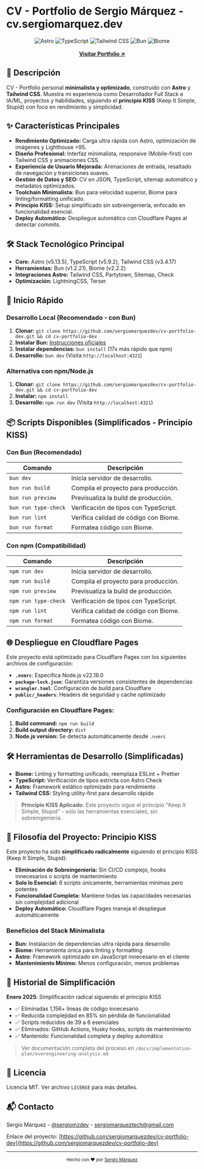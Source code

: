 # CV - Portfolio de Sergio Márquez - cv.sergiomarquez.dev

<div align="center">
  <img src="https://img.shields.io/badge/Astro-5.13.5-orange" alt="Astro">
  <img src="https://img.shields.io/badge/TypeScript-5.9.2-blue" alt="TypeScript">
  <img src="https://img.shields.io/badge/Tailwind_CSS-3.4.17-38B2AC" alt="Tailwind CSS">
  <img src="https://img.shields.io/badge/Bun-1.2.21-black" alt="Bun">
  <img src="https://img.shields.io/badge/Biome-2.2.2-60A5FA" alt="Biome">
  <br>
  <br>
  <strong>
    <a href="https://cv.sergiomarquez.dev" target="_blank">Visitar Portfolio ↗</a>
  </strong>
</div>

## 🎯 Descripción

CV - Portfolio personal **minimalista y optimizado**, construido con **Astro** y **Tailwind CSS**. Muestra mi experiencia como Desarrollador Full Stack e IA/ML, proyectos y habilidades, siguiendo el **principio KISS** (Keep It Simple, Stupid) con foco en rendimiento y simplicidad.

## ✨ Características Principales

- **Rendimiento Optimizado:** Carga ultra rápida con Astro, optimización de imágenes y Lighthouse >95.
- **Diseño Profesional:** Interfaz minimalista, responsive (Mobile-first) con Tailwind CSS y animaciones CSS.
- **Experiencia de Usuario Mejorada:** Animaciones de entrada, resaltado de navegación y transiciones suaves.
- **Gestión de Datos y SEO:** CV en JSON, TypeScript, sitemap automático y metadatos optimizados.
- **Toolchain Minimalista:** Bun para velocidad superior, Biome para linting/formatting unificado.
- **Principio KISS:** Setup simplificado sin sobreingeniería, enfocado en funcionalidad esencial.
- **Deploy Automático:** Despliegue automático con Cloudflare Pages al detectar commits.

## 🛠️ Stack Tecnológico Principal

- **Core:** Astro (v5.13.5), TypeScript (v5.9.2), Tailwind CSS (v3.4.17)
- **Herramientas:** Bun (v1.2.21), Biome (v2.2.2)
- **Integraciones Astro:** Tailwind CSS, Partytown, Sitemap, Check
- **Optimización:** LightningCSS, Terser

## 🚀 Inicio Rápido

### Desarrollo Local (Recomendado - con Bun)

1. **Clonar:** `git clone https://github.com/sergiomarquezdev/cv-portfolio-dev.git && cd cv-portfolio-dev`
2. **Instalar Bun:** [Instrucciones oficiales](https://bun.sh/)
3. **Instalar dependencias:** `bun install` (17x más rápido que npm)
4. **Desarrollo:** `bun dev` (Visita `http://localhost:4321`)

### Alternativa con npm/Node.js

1. **Clonar:** `git clone https://github.com/sergiomarquezdev/cv-portfolio-dev.git && cd cv-portfolio-dev`
2. **Instalar:** `npm install`
3. **Desarrollo:** `npm run dev` (Visita `http://localhost:4321`)

## 📦 Scripts Disponibles (Simplificados - Principio KISS)

### Con Bun (Recomendado)

| Comando             | Descripción                            |
| ------------------- | -------------------------------------- |
| `bun dev`           | Inicia servidor de desarrollo.         |
| `bun run build`     | Compila el proyecto para producción.   |
| `bun run preview`   | Previsualiza la build de producción.   |
| `bun run type-check`| Verificación de tipos con TypeScript.  |
| `bun run lint`      | Verifica calidad de código con Biome.  |
| `bun run format`    | Formatea código con Biome.             |

### Con npm (Compatibilidad)

| Comando            | Descripción                            |
| ------------------ | -------------------------------------- |
| `npm run dev`      | Inicia servidor de desarrollo.         |
| `npm run build`    | Compila el proyecto para producción.   |
| `npm run preview`  | Previsualiza la build de producción.   |
| `npm run type-check`| Verificación de tipos con TypeScript. |
| `npm run lint`     | Verifica calidad de código con Biome.  |
| `npm run format`   | Formatea código con Biome.             |

## 🌐 Despliegue en Cloudflare Pages

Este proyecto está optimizado para Cloudflare Pages con los siguientes archivos de configuración:

- **`.nvmrc`**: Especifica Node.js v22.18.0
- **`package-lock.json`**: Garantiza versiones consistentes de dependencias
- **`wrangler.toml`**: Configuración de build para Cloudflare
- **`public/_headers`**: Headers de seguridad y cache optimizado

### Configuración en Cloudflare Pages:

1. **Build command:** `npm run build`
2. **Build output directory:** `dist`
3. **Node.js version:** Se detecta automáticamente desde `.nvmrc`

## 🛠️ Herramientas de Desarrollo (Simplificadas)

- **Biome:** Linting y formatting unificado, reemplaza ESLint + Prettier
- **TypeScript:** Verificación de tipos estricta con Astro Check
- **Astro:** Framework estático optimizado para rendimiento
- **Tailwind CSS:** Styling utility-first para desarrollo rápido

> **Principio KISS Aplicado:** Este proyecto sigue el principio "Keep It Simple, Stupid" - solo las herramientas esenciales, sin sobreingeniería.

## 🎯 Filosofía del Proyecto: Principio KISS

Este proyecto ha sido **simplificado radicalmente** siguiendo el principio KISS (Keep It Simple, Stupid):

- **Eliminación de Sobreingeniería:** Sin CI/CD complejo, hooks innecesarios o scripts de mantenimiento
- **Solo lo Esencial:** 6 scripts únicamente, herramientas mínimas pero potentes
- **Funcionalidad Completa:** Mantiene todas las capacidades necesarias sin complejidad adicional
- **Deploy Automático:** Cloudflare Pages maneja el despliegue automáticamente

### Beneficios del Stack Minimalista

- **Bun:** Instalación de dependencias ultra rápida para desarrollo
- **Biome:** Herramienta única para linting y formatting
- **Astro:** Framework optimizado sin JavaScript innecesario en el cliente
- **Mantenimiento Mínimo:** Menos configuración, menos problemas

## 🧹 Historial de Simplificación

**Enero 2025**: Simplificación radical siguiendo el principio KISS
- ✅ Eliminadas 1,156+ líneas de código innecesario
- ✅ Reducida complejidad en 85% sin pérdida de funcionalidad  
- ✅ Scripts reducidos de 39 a 6 esenciales
- ✅ Eliminados: GitHub Actions, Husky hooks, scripts de mantenimiento
- ✅ Mantenido: Funcionalidad completa y deploy automático

> Ver documentación completa del proceso en `/docs/implementation-plan/overengineering-analysis.md`

## 📝 Licencia

Licencia MIT. Ver archivo `LICENSE` para más detalles.

## 📬 Contacto

Sergio Márquez - [@sergiomzdev](https://x.com/sergiomzdev) - sergiomarqueztech@gmail.com

Enlace del proyecto: [https://github.com/sergiomarquezdev/cv-portfolio-dev](https://github.com/sergiomarquezdev/cv-portfolio-dev)

---

<div align="center">
  <sub>Hecho con ❤️ por <a href="https://sergiomarquez.dev">Sergio Márquez</a></sub>
</div>
